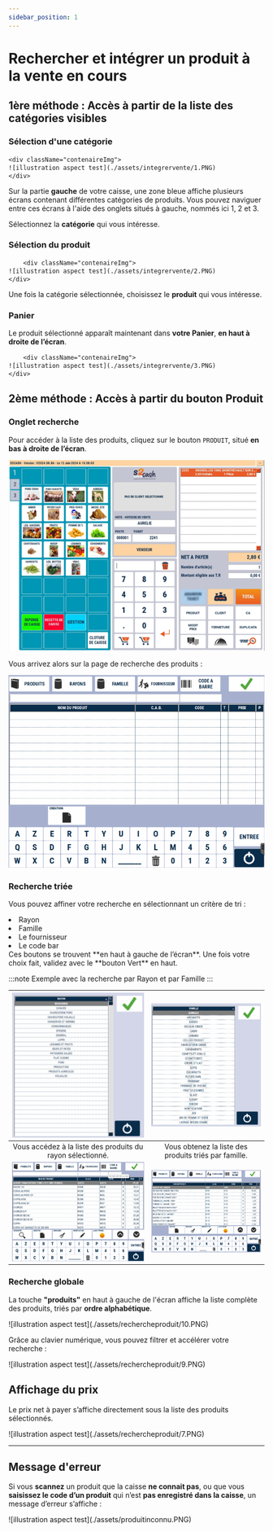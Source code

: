 ```yaml
---
sidebar_position: 1
---
```


# Rechercher et intégrer un produit à la vente en cours

## 1ère méthode : Accès à partir de la liste des catégories visibles

### Sélection d'une catégorie


    <div className="contenaireImg">
    ![illustration aspect test](./assets/integrervente/1.PNG)
    </div>


Sur la partie **gauche** de votre caisse, une zone bleue affiche plusieurs écrans contenant différentes catégories de produits. Vous pouvez naviguer entre ces écrans à l'aide des onglets situés à gauche, nommés ici 1, 2 et 3. 

Sélectionnez la **catégorie** qui vous intéresse.

### Sélection du produit


        <div className="contenaireImg">
    ![illustration aspect test](./assets/integrervente/2.PNG)
    </div>


Une fois la catégorie sélectionnée, choisissez le **produit** qui vous intéresse.

### Panier 

Le produit sélectionné apparaît maintenant dans **votre Panier**, **en haut à droite de l’écran**.

        <div className="contenaireImg">
    ![illustration aspect test](./assets/integrervente/3.PNG)
    </div>


## 2ème méthode : Accès à partir du bouton Produit

### Onglet recherche

Pour accéder à la liste des produits, cliquez sur le bouton ```PRODUIT```, situé **en bas à droite de l’écran**.
    <div className="contenaireImg">
    ![illustration aspect test](./assets/integrervente/1.PNG)
    </div>

Vous arrivez alors sur la page de recherche des produits :
    <div className="contenaireImg">
    ![illustration aspect test](./assets/rechercheproduit/2.PNG)
    </div>


### Recherche triée  
Vous pouvez affiner votre recherche en sélectionnant un critère de tri :
<li>Rayon</li><li>Famille</li><li>Le fournisseur</li><li>Le code bar</li>
Ces  boutons se trouvent **en haut à gauche de l’écran**. Une fois votre choix fait, validez avec le **bouton Vert** en haut. 

:::note
Exemple avec la recherche par Rayon et par Famille
:::

|<div className="contenaireImg"> ![illustration aspect test](./assets/rechercheproduit/3.PNG) </div>| <div className="contenaireImg"> ![illustration aspect test](./assets/rechercheproduit/5.PNG) </div>|
|:-----------:|:-----------:|
| Vous accédez à la liste des produits du rayon sélectionné. | Vous obtenez la liste des produits triés par famille. |
|![illustration aspect test](./assets/rechercheproduit/4.PNG) | ![illustration aspect test](./assets/rechercheproduit/8.PNG)   |

### Recherche globale

La touche **"produits"** en haut à gauche de l'écran affiche la liste complète des produits, triés par **ordre alphabétique**.

<div className="contenaireImg">
    ![illustration aspect test](./assets/rechercheproduit/10.PNG)
</div>

Grâce au clavier numérique, vous pouvez filtrer et accélérer votre recherche :

<div className="contenaireImg">
    ![illustration aspect test](./assets/rechercheproduit/9.PNG)
</div>

## Affichage du prix

Le prix net à payer s’affiche directement sous la liste des produits sélectionnés.

<div className="contenaireImg">
    ![illustration aspect test](./assets/rechercheproduit/7.PNG)
</div>

------------------------------

## Message d'erreur

Si vous **scannez** un produit que la caisse **ne connait pas**, ou que vous **saisissez le code d’un produit** qui n’est **pas enregistré dans la caisse**, un message d’erreur s’affiche : 

<div className="contenaireImg">
    ![illustration aspect test](./assets/produitinconnu.PNG)
</div>